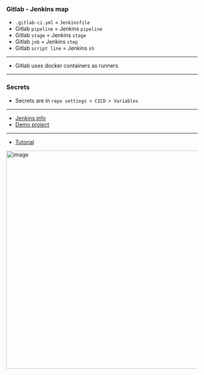 ### Gitlab - Jenkins map
- `.gitlab-ci.yml` = `Jenkinsfile`
- Gitlab `pipeline` = Jenkins `pipeline`
- Gitlab `stage` = Jenkins `stage`
- Gitlab `job` = Jenkins `step`
- Gitlab `script line` = Jenkins `sh`

---

- Gitlab uses docker containers as runners

---

### Secrets
- Secrets are in `repo settings > CICD > Variables`

---

- [Jenkins info](https://github.com/vikchupak/Jenkins/blob/main/jobs.md)
- [Demo project](https://gitlab.com/vikchupak/gitlab-cicd)

---

- [Tutorial](https://www.youtube.com/watch?v=qP8kir2GUgo&t=2821s)

<img width="1012" height="573" alt="image" src="https://github.com/user-attachments/assets/60f6870a-546c-41e8-b94c-8adf62c6cef8" />
